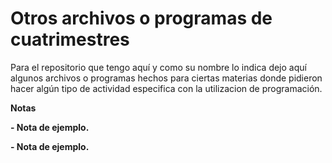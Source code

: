 # Otros archivos o programas de cuatrimestres
<!----Descripción---->
Para el repositorio que tengo aquí y como su nombre lo indica dejo aquí algunos archivos o programas
hechos para ciertas materias donde pidieron hacer algún tipo de actividad especifica con la utilizacion de programación.
<!----Separador de la descripción ---->
<!----Notas---->
**Notas**

**- Nota de ejemplo.**

**- Nota de ejemplo.**
<!----Separador de las notas---->
<!----Directorio con ubicación de archivos---->
<!----Separador del directorio con ubicación de archivos---->